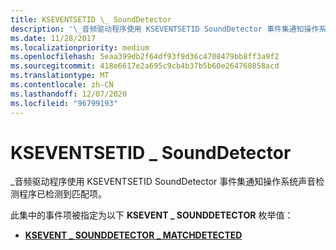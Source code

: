 ```yaml
---
title: KSEVENTSETID \_ SoundDetector
description: '\_音频驱动程序使用 KSEVENTSETID SoundDetector 事件集通知操作系统声音检测程序已检测到匹配项。'
ms.date: 11/28/2017
ms.localizationpriority: medium
ms.openlocfilehash: 5eaa399db2f64df93f9d36c4708479bb8ff3a9f2
ms.sourcegitcommit: 418e6617e2a695c9cb4b37b5b60e264760858acd
ms.translationtype: MT
ms.contentlocale: zh-CN
ms.lasthandoff: 12/07/2020
ms.locfileid: "96799193"
---
```

# <a name="kseventsetid_sounddetector"></a>KSEVENTSETID \_ SoundDetector


\_音频驱动程序使用 KSEVENTSETID SoundDetector 事件集通知操作系统声音检测程序已检测到匹配项。

此集中的事件项被指定为以下 **KSEVENT \_ SOUNDDETECTOR** 枚举值：

-   [**KSEVENT \_ SOUNDDETECTOR \_ MATCHDETECTED**](ksevent-sounddetector-matchdetected.md)

 

 





